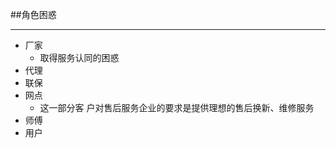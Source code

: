 ##角色困惑
___
 * 厂家
   - 取得服务认同的困惑
 * 代理
 * 联保
 * 网点
   - 这一部分客 户对售后服务企业的要求是提供理想的售后换新、维修服务
 * 师傅
 * 用户

